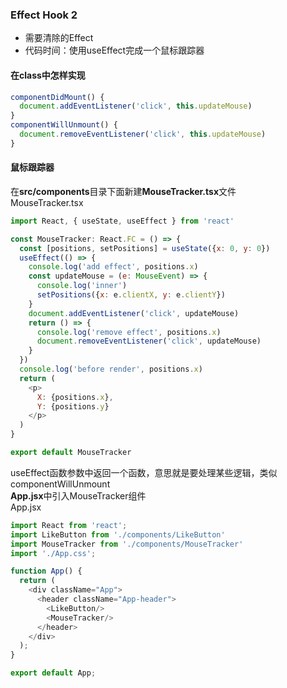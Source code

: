### Effect Hook 2
- 需要清除的Effect
- 代码时间：使用useEffect完成一个鼠标跟踪器

#### 在class中怎样实现
``` javascript
componentDidMount() {
  document.addEventListener('click', this.updateMouse)
}
componentWillUnmount() {
  document.removeEventListener('click', this.updateMouse)
}
```

#### 鼠标跟踪器
在**src/components**目录下面新建**MouseTracker.tsx**文件<br/>
MouseTracker.tsx
``` javascript
import React, { useState, useEffect } from 'react'

const MouseTracker: React.FC = () => {
  const [positions, setPositions] = useState({x: 0, y: 0})
  useEffect(() => {
    console.log('add effect', positions.x)
    const updateMouse = (e: MouseEvent) => {
      console.log('inner')
      setPositions({x: e.clientX, y: e.clientY})
    }
    document.addEventListener('click', updateMouse)
    return () => {
      console.log('remove effect', positions.x)
      document.removeEventListener('click', updateMouse)
    }
  })
  console.log('before render', positions.x)
  return (
    <p>
      X: {positions.x},
      Y: {positions.y}
    </p>
  )
}

export default MouseTracker
```
useEffect函数参数中返回一个函数，意思就是要处理某些逻辑，类似componentWillUnmount<br/>
**App.jsx**中引入MouseTracker组件<br/>
App.jsx
``` javascript
import React from 'react';
import LikeButton from './components/LikeButton'
import MouseTracker from './components/MouseTracker'
import './App.css';

function App() {
  return (
    <div className="App">
      <header className="App-header">
        <LikeButton/>
        <MouseTracker/>
      </header>
    </div>
  );
}

export default App;
```